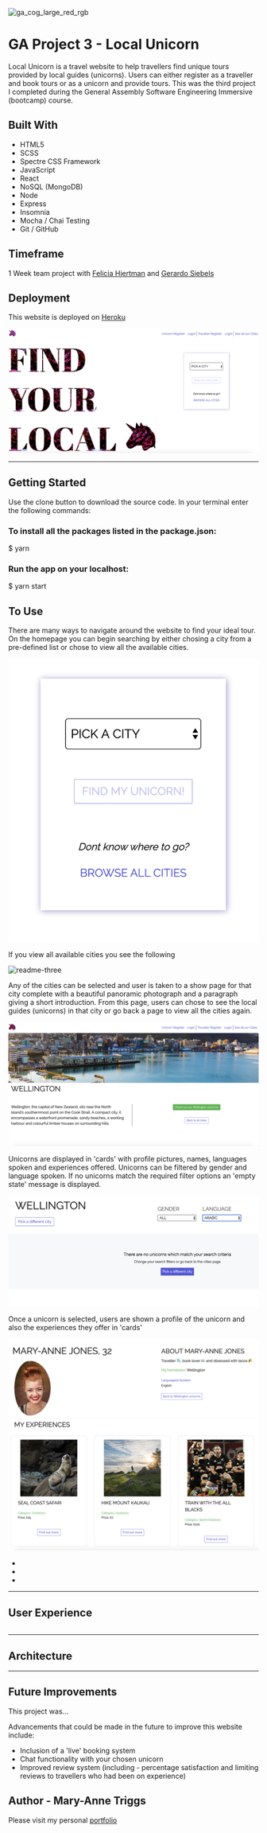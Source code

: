 ![ga_cog_large_red_rgb](https://cloud.githubusercontent.com/assets/40461/8183776/469f976e-1432-11e5-8199-6ac91363302b.png)

# GA Project 3 - Local Unicorn

Local Unicorn is a travel website to help travellers find unique tours provided by local guides (unicorns). Users can either register as a traveller and book tours or as a unicorn and provide tours. This was the third project I completed during the General Assembly Software Engineering Immersive (bootcamp) course.

## Built With

* HTML5
* SCSS
* Spectre CSS Framework
* JavaScript
* React
* NoSQL (MongoDB)
* Node
* Express
* Insomnia
* Mocha / Chai Testing
* Git / GitHub

## Timeframe

1 Week team project with [Felicia Hjertman](https://github.com/feliciahj) and [Gerardo Siebels](https://github.com/gsiebels)

## Deployment

This website is deployed on [Heroku](https://local-unicorn.herokuapp.com)

![readme-one](images/readme/homepage.png)

---

## Getting Started

Use the clone button to download the source code. In your terminal enter the following commands:

### To install all the packages listed in the package.json:
$ yarn

### Run the app on your localhost:
$ yarn start

## To Use

There are many ways to navigate around the website to find your ideal tour. On the homepage you can begin searching by either chosing a city from a pre-defined list or chose to view all the available cities.

![readme-two](images/readme/homepage-dropdown.png)

If you view all available cities you see the following

![readme-three](images/readme/cities-overview.png)

Any of the cities can be selected and user is taken to a show page for that city complete with a beautiful panoramic photograph and a paragraph giving a short introduction. From this page, users can chose to see the local guides (unicorns) in that city or go back a page to view all the cities again.

![readme-four](images/readme/wellington-show.png)

Unicorns are displayed in 'cards' with profile pictures, names, languages spoken and experiences offered. Unicorns can be filtered by gender and language spoken. If no unicorns match the required filter options an 'empty state' message is displayed.

![readme-five](images/readme/unicorn-filtering.png)

Once a unicorn is selected, users are shown a profile of the unicorn and also the experiences they offer in 'cards'

![readme-six](images/readme/unicorn-profile.png)
![readme-seven](images/readme/unicorn-experiences.png)

- 
- 
- 

---

## User Experience

```js

```

---

## Architecture

---

## Future Improvements

This project was...

Advancements that could be made in the future to improve this website include:

- Inclusion of a 'live' booking system
- Chat functionality with your chosen unicorn
- Improved review system (including - percentage satisfaction and limiting reviews to travellers who had been on experience)

## Author - Mary-Anne Triggs

Please visit my personal [portfolio](www.maryannetriggs.com)